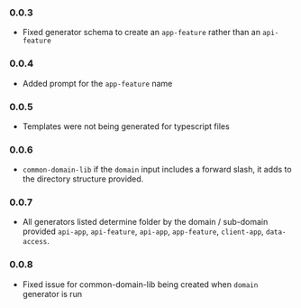 ### 0.0.3
- Fixed generator schema to create an `app-feature` rather than an `api-feature`

### 0.0.4
- Added prompt for the `app-feature` name

### 0.0.5
- Templates were not being generated for typescript files

### 0.0.6
- `common-domain-lib` if the `domain` input includes a forward slash, it adds to the directory structure provided.


### 0.0.7
- All generators listed determine folder by the domain / sub-domain provided `api-app`, `api-feature`, `api-app`, `app-feature`, `client-app`, `data-access`.

### 0.0.8
- Fixed issue for common-domain-lib being created when `domain` generator is run